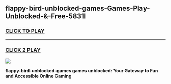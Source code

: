 
## flappy-bird-unblocked-games-Games-Play-Unblocked-&-Free-5831l
<h3>
<a href="https://premium76.site?title=flappy-bird-unblocked-games&ref=24A">CLICK TO PLAY</a></h3>
<hr>

<h3>
<a href="https://premium76.site?title=flappy-bird-unblocked-games&ref=24A">CLICK 2 PLAY</a>
  
</h3>

<a href="https://premium76.site?title=flappy-bird-unblocked-games&ref=24A"><img src="https://clearcache.store/games.png"></a>


**flappy-bird-unblocked-games games unblocked: Your Gateway to Fun and Accessible Online Gaming**
